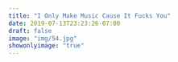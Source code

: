 ```yaml
---
title: "I Only Make Music Cause It Fucks You"
date: 2019-07-13T23:23:26-07:00
draft: false
image: "img/54.jpg"
showonlyimage: "true"
---
```

